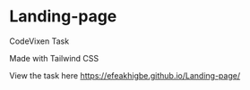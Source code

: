 # Landing-page
CodeVixen Task

Made with Tailwind CSS

View the task here https://efeakhigbe.github.io/Landing-page/
